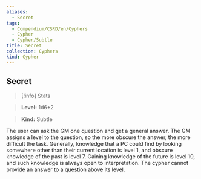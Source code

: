 ```yaml
---
aliases:
  - Secret
tags:
  - Compendium/CSRD/en/Cyphers
  - Cypher
  - Cypher/Subtle
title: Secret
collection: Cyphers
kind: Cypher
---
```

## Secret    
>[!info] Stats    
> **Level:** 1d6+2    
> **Kind:** Subtle  
    
The user can ask the GM one question and get a general answer. The GM assigns a level to the question, so the more obscure the answer, the more difficult the task. Generally, knowledge that a PC could find by looking somewhere other than their current location is level 1, and obscure knowledge of the past is level 7. Gaining knowledge of the future is level 10, and such knowledge is always open to interpretation. The cypher cannot provide an answer to a question above its level.